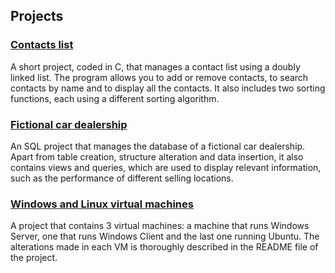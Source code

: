 ## Projects

### [Contacts list](https://github.com/meli1230/contacts_list)
A short project, coded in C, that manages a contact list using a doubly linked list. The program allows you to add or remove contacts, to search contacts by name and to display all the contacts. It also includes two sorting functions, each using a different sorting algorithm.

### [Fictional car dealership](https://github.com/meli1230/car_dealership)
An SQL project that manages the database of a fictional car dealership. Apart from table creation, structure alteration and data insertion, it also contains views and queries, which are used to display relevant information, such as the performance of different selling locations.

### [Windows and Linux virtual machines](https://github.com/meli1230/windows_and_linux_vms)
A project that contains 3 virtual machines: a machine that runs Windows Server, one that runs Windows Client and the last one running Ubuntu. The alterations made in each VM is thoroughly described in the README file of the project.
